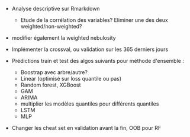 - Analyse descriptive sur Rmarkdown
    - Etude de la corrélation des variables? Eliminer une des deux weighted/non-weighted?
- modifier également la weighted nebulosity
- Implémenter la crossval, ou validation sur les 365 derniers jours

- Prédictions train et test des algos suivants pour méthode d'ensemble :
    - Boostrap avec arbre/autre?
    - Linear (optimisé sur loss quantile ou pas)
    - Random forest, XGBoost
    - GAM
    - ARIMA
    - multiplier les modèles quantiles pour différents quantiles
    - LSTM
    - MLP

- Changer les cheat set en validation avant la fin, OOB pour RF